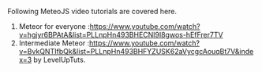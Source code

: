 Following MeteoJS video tutorials are covered here. 
1. Meteor for everyone :https://www.youtube.com/watch?v=hgjyr6BPAtA&list=PLLnpHn493BHECNl9I8gwos-hEfFrer7TV
2. Intermediate Meteor :https://www.youtube.com/watch?v=BvkQNTIfbQk&list=PLLnpHn493BHFYZUSK62aVycgcAouqBt7V&index=3
by LevelUpTuts.
